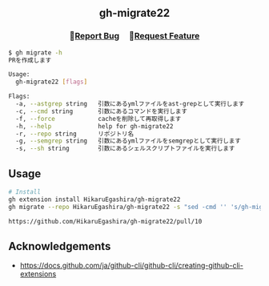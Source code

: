 <h2 align="center">
    <p align="center">gh-migrate22</p>
</h2>

<h3 align="center">
🔹<a  href="https://github.com/HikaruEgashira/gh-migrate22/issues">Report Bug</a> &nbsp; &nbsp;
🔹<a  href="https://github.com/HikaruEgashira/gh-migrate22/issues">Request Feature</a>
</h3>

```bash
$ gh migrate -h
PRを作成します

Usage:
  gh-migrate22 [flags]

Flags:
  -a, --astgrep string   引数にあるymlファイルをast-grepとして実行します
  -c, --cmd string       引数にあるコマンドを実行します
  -f, --force            cacheを削除して再取得します
  -h, --help             help for gh-migrate22
  -r, --repo string      リポジトリ名
  -g, --semgrep string   引数にあるymlファイルをsemgrepとして実行します
  -s, --sh string        引数にあるシェルスクリプトファイルを実行します
```

## Usage

```bash
# Install
gh extension install HikaruEgashira/gh-migrate22
gh migrate --repo HikaruEgashira/gh-migrate22 -s "sed -cmd '' 's/gh-migrate22/gh-migrate222/g' README.md"

https://github.com/HikaruEgashira/gh-migrate22/pull/10
```

## Acknowledgements

- https://docs.github.com/ja/github-cli/github-cli/creating-github-cli-extensions
